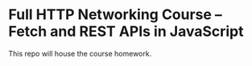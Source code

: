 # Full HTTP Networking Course – Fetch and REST APIs in JavaScript

This repo will house the course homework.
